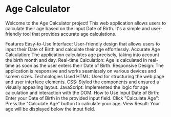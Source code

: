 <h1>Age Calculator</h1>
Welcome to the Age Calculator project! This web application allows users to calculate their age based on the input Date of Birth. It's a simple and user-friendly tool that provides accurate age calculations.

Features
Easy-to-Use Interface: User-friendly design that allows users to input their Date of Birth and calculate their age effortlessly.
Accurate Age Calculation: The application calculates age precisely, taking into account the birth month and day.
Real-time Calculation: Age is calculated in real-time as soon as the user enters their Date of Birth.
Responsive Design: The application is responsive and works seamlessly on various devices and screen sizes.
Technologies Used
HTML: Used for structuring the web page and user interface elements.
CSS: Styled the components and ensured a visually appealing layout.
JavaScript: Implemented the logic for age calculation and interaction with the DOM.
How to Use
Input Date of Birth: Enter your Date of Birth in the provided input field.
Click "Calculate Age": Press the "Calculate Age" button to calculate your age.
View Result: Your age will be displayed below the input field.
